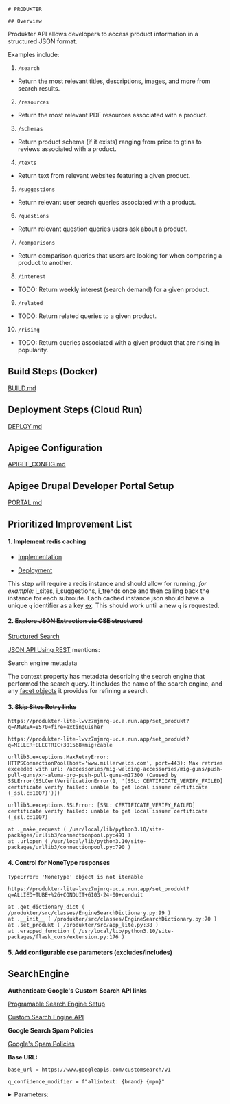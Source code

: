     # PRODUKTER

    ## Overview

Produkter API allows developers to access product information in a structured JSON format.

Examples include:

1. `/search`

* Return the most relevant titles, descriptions, images, and more from search results.

2. `/resources`

* Return the most relevant PDF resources associated with a product.

3. `/schemas`

* Return product schema (if it exists) ranging from price to gtins to reviews associated with a product. 

4. `/texts`

* Return text from relevant websites featuring a given product.

5. `/suggestions`

* Return relevant user search queries associated with a product.

6. `/questions`

* Return relevant question queries users ask about a product.

7. `/comparisons`

* Return comparison queries that users are looking for when comparing a product to another.

8. `/interest`

* TODO: Return weekly interest (search demand) for a given product.

9. `/related`

* TODO: Return related queries to a given product.

10. `/rising`

* TODO: Return queries associated with a given product that are rising in popularity.

## Build Steps (Docker)

[BUILD.md](docs\BUILD.md)

## Deployment Steps (Cloud Run)

[DEPLOY.md](docs\DEPLOY.md)

## Apigee Configuration

[APIGEE_CONFIG.md](docs\APIGEE_CONFIG.MD)

## Apigee Drupal Developer Portal Setup

[PORTAL.md](docs\PORTAL.md)

## Prioritized Improvement List

#### 1. Implement redis caching

* [Implementation](https://levelup.gitconnected.com/implement-api-caching-with-redis-flask-and-docker-step-by-step-9139636cef24)

* [Deployment](https://cloud.google.com/memorystore/docs/redis/connect-redis-instance-cloud-run#python)

This step will require a redis instance and should allow for running, *for example:* i_sites, i_suggestions, i_trends once and then calling back the instance for each subroute. Each cached instance json should have a unique `q` identifier as a key [ex](https://www.youtube.com/watch?v=_8lJ5lp8P0U). This should work until a new `q` is requested. 

#### 2. ~~Explore JSON Extraction via CSE structured~~ 

[Structured Search](https://developers.google.com/custom-search/docs/structured_search)

[JSON API Using REST](https://developers.google.com/custom-search/v1/using_rest) mentions:

Search engine metadata

The context property has metadata describing the search engine that performed the search query. It includes the name of the search engine, and any [facet objects](https://developers.google.com/custom-search/docs/refinements#create) it provides for refining a search.


#### 3. ~~Skip Sites Retry links~~

```
https://produkter-lite-lwvz7mjmrq-uc.a.run.app/set_produkt?q=AMEREX+B570+fire+extinguisher

https://produkter-lite-lwvz7mjmrq-uc.a.run.app/set_produkt?q=MILLER+ELECTRIC+301568+mig+cable 

urllib3.exceptions.MaxRetryError: HTTPSConnectionPool(host='www.millerwelds.com', port=443): Max retries exceeded with url: /accessories/mig-welding-accessories/mig-guns/push-pull-guns/xr-aluma-pro-push-pull-guns-m17300 (Caused by SSLError(SSLCertVerificationError(1, '[SSL: CERTIFICATE_VERIFY_FAILED] certificate verify failed: unable to get local issuer certificate (_ssl.c:1007)')))

urllib3.exceptions.SSLError: [SSL: CERTIFICATE_VERIFY_FAILED] certificate verify failed: unable to get local issuer certificate (_ssl.c:1007)

at ._make_request ( /usr/local/lib/python3.10/site-packages/urllib3/connectionpool.py:491 )
at .urlopen ( /usr/local/lib/python3.10/site-packages/urllib3/connectionpool.py:790 )
```

#### 4. Control for NoneType responses

```
TypeError: 'NoneType' object is not iterable

https://produkter-lite-lwvz7mjmrq-uc.a.run.app/set_produkt?q=ALLIED+TUBE+%26+CONDUIT+6103-24-00+conduit

at .get_dictionary_dict ( /produkter/src/classes/EngineSearchDictionary.py:99 )
at .__init__ ( /produkter/src/classes/EngineSearchDictionary.py:70 )
at .set_produkt ( /produkter/src/app_lite.py:38 )
at .wrapped_function ( /usr/local/lib/python3.10/site-packages/flask_cors/extension.py:176 )
```

#### 5. Add configurable cse parameters (excludes/includes)

## SearchEngine


**Authenticate Google's Custom Search API links**

[Programable Search Engine Setup](https://programmablesearchengine.google.com/controlpanel/all)

[Custom Search Engine API](https://console.cloud.google.com/apis/library/customsearch.googleapis.com)


**Google Search Spam Policies**

[Google's Spam Policies](https://developers.google.com/search/docs/essentials/spam-policies)


**Base URL:**

`base_url = https://www.googleapis.com/customsearch/v1`

`q_confidence_modifier = f"allintext: {brand} {mpn}"`

<details>
<summary>
Parameters:
</summary>

* q={searchTerms}: The main search query. It represents the terms that you want to search for.

* cx={cx?}: The custom search engine (CSE) ID to use for the search.

* fileType={fileType?}: Restricts results to files of a specific type.

* num={count?}: Number of search results to return per page.

* start={startIndex?}: The index of the first result to return.

* lr={language?}: The language restriction for the search results.

* safe={safe?}: SafeSearch level for filtering explicit content.

* sort={sort?}: The sorting order of the results.

* filter={filter?}: Controls turning on or off the duplicate content filter.

* gl={gl?}: The country to use for geolocation of the search results.

* cr={cr?}: The country to restrict the search to.

* googlehost={googleHost?}: The Google domain to use for the search.

* c2coff={disableCnTwTranslation?}: Disables the automatic translation between Chinese and Traditional Chinese.

* hq={hq?}: Additional query terms to be appended to the user's query.

* hl={hl?}: The interface language.

* siteSearch={siteSearch?}: Restricts results to URLs from a specific site.

* siteSearchFilter={siteSearchFilter?}: Controls whether to include or exclude results from the site specified by siteSearch.

* exactTerms={exactTerms?}: Identifies a phrase that all documents in the search results must contain.

* excludeTerms={excludeTerms?}: Identifies a word or phrase that should not appear in any documents in the search results.

* linkSite={linkSite?}: Specifies that all search results should contain a link to a particular URL.

* orTerms={orTerms?}: A list of terms separated by the OR operator.

* relatedSite={relatedSite?}: Specifies that all search results should be pages that are related to a particular URL.

* dateRestrict={dateRestrict?}: Restricts results to a specific date range.

* lowRange={lowRange?} and highRange={highRange?}: Specifies the lower and upper bounds of a date range.

* searchType={searchType}: Specifies the type of search to be performed.

* rights={rights?}: Filters search results based on licensing.

* imgSize={imgSize?}: Restricts results to images of a specified size.

* imgType={imgType?}: Restricts results to images of a specified type.

* imgColorType={imgColorType?}: Restricts results to images of a specified color type.

* imgDominantColor={imgDominantColor?}: Restricts results to images of a specified dominant color.

* alt=json: Specifies the response format as JSON.

* These parameters provide a way to customize and refine your search to get more relevant results based on your specific requirements.
</details>


